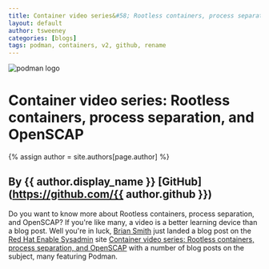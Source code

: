 ```yaml
---
title: Container video series&#58; Rootless containers, process separation, and OpenSCAP 
layout: default
author: tsweeney 
categories: [blogs]
tags: podman, containers, v2, github, rename
---
```

![podman logo](https://podman.io/images/podman.svg)

# Container video series&#58; Rootless containers, process separation, and OpenSCAP 
{% assign author = site.authors[page.author] %}
## By {{ author.display_name }} [GitHub](https://github.com/{{ author.github }})

Do you want to know more about Rootless containers, process separation, and OpenSCAP?  If you're like many, a video is a better learning device than a blog post.  Well you're in luck, [Brian Smith](https://www.redhat.com/sysadmin/users/briasmit) just landed a blog post on the [Red Hat Enable Sysadmin](https://www.redhat.com/sysadmin/) site [Container video series: Rootless containers, process separation, and OpenSCAP](https://www.redhat.com/sysadmin/container-video-series) with a number of blog posts on the subject, many featuring Podman.
